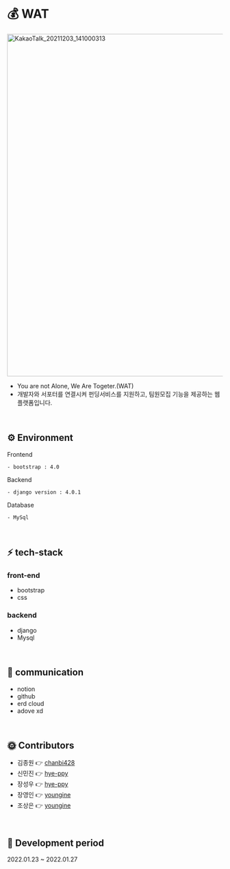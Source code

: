 # 💰 WAT 

<img width="800" alt="KakaoTalk_20211203_141000313" src="https://user-images.githubusercontent.com/76805997/151272266-faafe1c6-a67a-4216-bd3c-674d529c24c5.PNG">

- You are not Alone, We Are Togeter.(WAT)
- 개발자와 서포터를 연결시켜 펀딩서비스를 지원하고, 팀원모집 기능을 제공하는 웹 플랫폼입니다. 
<br>

## ⚙ Environment

Frontend
```
- bootstrap : 4.0
```

Backend
```
- django version : 4.0.1
```

Database
```
- MySql
```

<br>

## ⚡ tech-stack

### front-end
- bootstrap
- css

### backend
- django
- Mysql

<br>

## 📃 communication
- notion
- github
- erd cloud
- adove xd

<br>

## 🌞 Contributors
- 김종원 👉 [chanbi428](https://github.com/JONWON2)
- 신민진 👉 [hye-ppy](https://github.com/Shinminjin)
- 장성우 👉 [hye-ppy](https://github.com/CastleRain)
- 장영인 👉 [youngine](https://github.com/youngine)
- 조상은 👉 [youngine](https://github.com/sejoe-dct)

<br>

## 📅 Development period
2022.01.23 ~ 2022.01.27
